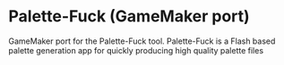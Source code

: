 Palette-Fuck (GameMaker port)
============

GameMaker port for the Palette-Fuck tool. Palette-Fuck is a Flash based palette generation app for quickly producing high quality palette files